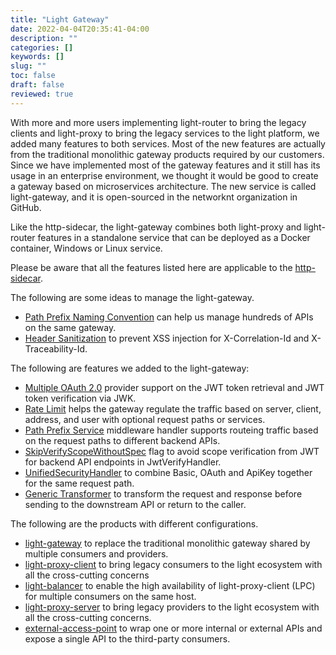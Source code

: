 ```yaml
---
title: "Light Gateway"
date: 2022-04-04T20:35:41-04:00
description: ""
categories: []
keywords: []
slug: ""
toc: false
draft: false
reviewed: true
---
```


With more and more users implementing light-router to bring the legacy clients and light-proxy to bring the legacy services to the light platform, we added many features to both services. Most of the new features are actually from the traditional monolithic gateway products required by our customers. Since we have implemented most of the gateway features and it still has its usage in an enterprise environment, we thought it would be good to create a gateway based on microservices architecture. The new service is called light-gateway, and it is open-sourced in the networknt organization in GitHub. 

Like the http-sidecar, the light-gateway combines both light-proxy and light-router features in a standalone service that can be deployed as a Docker container, Windows or Linux service. 

Please be aware that all the features listed here are applicable to the [http-sidecar][]. 

The following are some ideas to manage the light-gateway.

* [Path Prefix Naming Convention][] can help us manage hundreds of APIs on the same gateway.
* [Header Sanitization][] to prevent XSS injection for X-Correlation-Id and X-Traceability-Id.

The following are features we added to the light-gateway: 

* [Multiple OAuth 2.0][] provider support on the JWT token retrieval and JWT token verification via JWK. 
* [Rate Limit][] helps the gateway regulate the traffic based on server, client, address, and user with optional request paths or services. 
* [Path Prefix Service][] middleware handler supports routeing traffic based on the request paths to different backend APIs.
* [SkipVerifyScopeWithoutSpec][] flag to avoid scope verification from JWT for backend API endpoints in JwtVerifyHandler.
* [UnifiedSecurityHandler][] to combine Basic, OAuth and ApiKey together for the same request path. 
* [Generic Transformer][] to transform the request and response before sending to the downstream API or return to the caller.

The following are the products with different configurations. 

* [light-gateway][] to replace the traditional monolithic gateway shared by multiple consumers and providers. 
* [light-proxy-client][] to bring legacy consumers to the light ecosystem with all the cross-cutting concerns
* [light-balancer][] to enable the high availability of light-proxy-client (LPC) for multiple consumers on the same host.
* [light-proxy-server][] to bring legacy providers to the light ecosystem with all the cross-cutting concerns. 
* [external-access-point][] to wrap one or more internal or external APIs and expose a single API to the third-party consumers.

[http-sidecar]: /service/http-sidecar/
[Multiple OAuth 2.0]: /service/gateway/multiple-oauth/
[Rate Limit]: /concern/limit/
[Path Prefix Service]: /service/gateway/path-prefix/
[light-proxy-client]: /service/gateway/light-proxy-client/
[light-gateway]: /service/gateway/light-gateway/
[light-balancer]: /service/gateway/light-balancer/
[light-proxy-server]: /service/gateway/light-proxy-server/
[SkipVerifyScopeWithoutSpec]: /service/gateway/skip-scope/
[UnifiedSecurityHandler]: /service/gateway/unified-security/
[Generic Transformer]: /service/gateway/generic-transformer/
[external-access-point]: /service/gateway/external-access-point/
[Path Prefix Naming Convention]: /service/gateway/naming-convention/
[Header Sanitization]: /service/gateway/header-sanitization/
